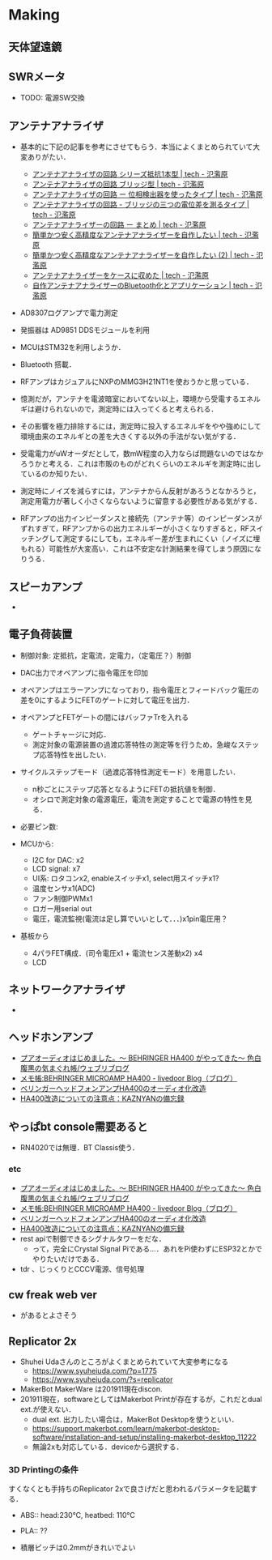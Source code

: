 # Making

## 天体望遠鏡

## SWRメータ
- TODO: 電源SW交換

## アンテナアナライザ
- 基本的に下記の記事を参考にさせてもらう．本当によくまとめられていて大変ありがたい．
  - [アンテナアナライザの回路 シリーズ抵抗1本型 | tech - 氾濫原](https://lowreal.net/2016/03/01/1)
  - [アンテナアナライザの回路 ブリッジ型 | tech - 氾濫原](https://lowreal.net/2016/03/01/2)
  - [アンテナアナライザの回路 ー 位相検出器を使ったタイプ | tech - 氾濫原](https://lowreal.net/2016/03/04/1)
  - [アンテナアナライザの回路 - ブリッジの三つの電位差を測るタイプ | tech - 氾濫原](https://lowreal.net/2016/03/03/1)
  - [アンテナアナライザーの回路 ー まとめ | tech - 氾濫原](https://lowreal.net/2016/03/06/1)
  - [簡単かつ安く高精度なアンテナアナライザーを自作したい | tech - 氾濫原](https://lowreal.net/2016/03/20/1)
  - [簡単かつ安く高精度なアンテナアナライザーを自作したい (2) | tech - 氾濫原](https://lowreal.net/2016/03/22/1)
  - [アンテナアナライザーをケースに収めた | tech - 氾濫原](https://lowreal.net/2016/04/01/1)
  - [自作アンテナアナライザーのBluetooth化とアプリケーション | tech - 氾濫原](https://lowreal.net/2016/03/26/1)

- AD8307ログアンプで電力測定
- 発振器は AD9851 DDSモジュールを利用
- MCUはSTM32を利用しようか．
- Bluetooth 搭載．
- RFアンプはカジュアルにNXPのMMG3H21NT1を使おうかと思っている．

- 憶測だが，アンテナを電波暗室においてない以上，環境から受電するエネルギは避けられないので，測定時には入ってくると考えられる．
- その影響を極力排除するには，測定時に投入するエネルギをやや強めにして環境由来のエネルギとの差を大きくする以外の手法がない気がする．
- 受電電力がuWオーダだとして，数mW程度の入力ならば問題ないのではなかろうかと考える．これは市販のものがどれくらいのエネルギを測定時に出しているのか知りたい．
- 測定時にノイズを減らすには，アンテナからん反射があろうとなかろうと，測定用電力が著しく小さくならないように留意する必要性がある気がする．
- RFアンプの出力インピーダンスと接続先（アンテナ等）のインピーダンスがずれすぎて，RFアンプからの出力エネルギーが小さくなりすぎると，RFスイッチングして測定するにしても，エネルギー差が生まれにくい（ノイズに埋もれる）可能性が大変高い．これは不安定な計測結果を得てしまう原因になりうる．

## スピーカアンプ
- 

## 電子負荷装置
- 制御対象: 定抵抗，定電流，定電力，（定電圧？）制御
- DAC出力でオペアンプに指令電圧を印加
- オペアンプはエラーアンプになっており，指令電圧とフィードバック電圧の差を0にするようにFETのゲートに対して電圧を出力．
- オペアンプとFETゲートの間にはバッファTrを入れる
  - ゲートチャージに対応．
  - 測定対象の電源装置の過渡応答特性の測定等を行うため，急峻なステップ応答特性を出したい．
- サイクルステップモード（過渡応答特性測定モード）を用意したい．
  - n秒ごとにステップ応答となるようにFETの抵抗値を制御．
  - オシロで測定対象の電源電圧，電流を測定することで電源の特性を見る．

- 必要ピン数: 
- MCUから:
  - I2C for DAC: x2
  - LCD signal: x7
  - UI系: ロタコンx2, enableスイッチx1, select用スイッチx1?
  - 温度センサx1(ADC)
  - ファン制御PWMx1
  - ロガー用serial out
  - 電圧，電流監視(電流は足し算でいいとして．．．)x1pin電圧用？

- 基板から
  - 4パラFET構成．(司令電圧x1 + 電流センス差動x2) x4 
  - LCD

## ネットワークアナライザ
- 

## ヘッドホンアンプ
  - [プアオーディオはじめました。～ BEHRINGER HA400 がやってきた～ 色白腹黒の気まぐれ帳/ウェブリブログ](https://irojiro-haraguro.at.webry.info/201406/article_1.html)
  - [メモ帳:BEHRINGER MICROAMP HA400 - livedoor Blog（ブログ）](http://blog.livedoor.jp/r_ten/archives/51933905.html)
  - [ベリンガーヘッドフォンアンプHA400のオーディオ化改造](https://skeishi.web.fc2.com/audio/kaizou/HA400/HA400.html)
  - [HA400改造についての注意点：KAZNYANの備忘録](https://s.webry.info/sp/kunekune.at.webry.info/200903/article_5.html)
  
## やっぱbt console需要あると
- RN4020では無理．BT Classis使う．

### etc
- [プアオーディオはじめました。～ BEHRINGER HA400 がやってきた～ 色白腹黒の気まぐれ帳/ウェブリブログ](https://irojiro-haraguro.at.webry.info/201406/article_1.html)
- [メモ帳:BEHRINGER MICROAMP HA400 - livedoor Blog（ブログ）](http://blog.livedoor.jp/r_ten/archives/51933905.html)
- [ベリンガーヘッドフォンアンプHA400のオーディオ化改造](https://skeishi.web.fc2.com/audio/kaizou/HA400/HA400.html)
- [HA400改造についての注意点：KAZNYANの備忘録](https://s.webry.info/sp/kunekune.at.webry.info/200903/article_5.html)
- rest apiで制御できるシグナルタワーをだな．
  - って，完全にCrystal Signal Piである...．あれをPi使わずにESP32とかでやりたいだけである．
- tdr 、じっくりとCCCV電源、信号処理

## cw freak web ver
- があるとよさそう

## Replicator 2x
- Shuhei Udaさんのところがよくまとめられていて大変参考になる
  - https://www.syuheiuda.com/?p=1775
  - https://www.syuheiuda.com/?s=replicator
- MakerBot MakerWare は201911現在discon.
- 201911現在，softwareとしてはMakerbot Printが存在するが，これだとdual ext.が使えない．
  - dual ext. 出力したい場合は，MakerBot Desktopを使うといい．
  - https://support.makerbot.com/learn/makerbot-desktop-software/installation-and-setup/installing-makerbot-desktop_11222
  - 無論2xも対応している．deviceから選択する．

### 3D Printingの条件
すくなくとも手持ちのReplicator 2xで良さげだと思われるパラメータを記載する．
- ABS:: head:230℃, heatbed: 110℃
- PLA:: ??

- 積層ピッチは0.2mmがきれいでよい
